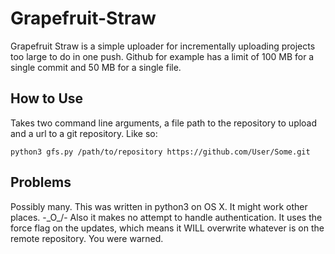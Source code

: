 # Grapefruit-Straw
Grapefruit Straw is a simple uploader for incrementally uploading projects too large to do in one push. Github for example has a limit of 100 MB for a single
commit and 50 MB for a single file.
## How to Use
Takes two command line arguments, a file path to the repository to upload and
a url to a git repository. Like so:
```python3
python3 gfs.py /path/to/repository https://github.com/User/Some.git
```

## Problems
Possibly many. This was written in python3 on OS X. It might work other places.
-\_O_/-
Also it makes no attempt to handle authentication.
It uses the force flag on the updates, which means it WILL overwrite whatever
is on the remote repository. You were warned.
